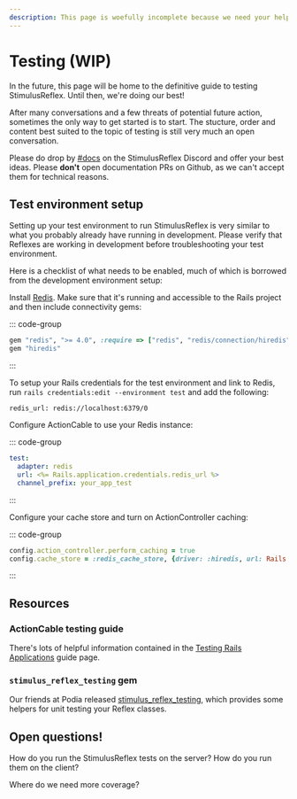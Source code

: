 ```yaml
---
description: This page is woefully incomplete because we need your help to finish it.
---
```


# Testing \(WIP\)

In the future, this page will be home to the definitive guide to testing StimulusReflex. Until then, we're doing our best!

After many conversations and a few threats of potential future action, sometimes the only way to get started is to start. The stucture, order and content best suited to the topic of testing is still very much an open conversation.

Please do drop by [\#docs](https://discord.gg/kCnM5Zfvau) on the StimulusReflex Discord and offer your best ideas. Please **don't** open documentation PRs on Github, as we can't accept them for technical reasons.

## Test environment setup

Setting up your test environment to run StimulusReflex is very similar to what you probably already have running in development. Please verify that Reflexes are working in development before troubleshooting your test environment.

Here is a checklist of what needs to be enabled, much of which is borrowed from the development environment setup:

Install [Redis](https://redis.io/download). Make sure that it's running and accessible to the Rails project and then include connectivity gems:

::: code-group
```ruby [Gemfile]
gem "redis", ">= 4.0", :require => ["redis", "redis/connection/hiredis"]
gem "hiredis"
```
:::

To setup your Rails credentials for the test environment and link to Redis, run `rails credentials:edit --environment test` and add the following:

```text
redis_url: redis://localhost:6379/0
```

Configure ActionCable to use your Redis instance:

::: code-group
```yaml [config/cable.yml]
test:
  adapter: redis
  url: <%= Rails.application.credentials.redis_url %>
  channel_prefix: your_app_test
```
:::

Configure your cache store and turn on ActionController caching:

::: code-group
```ruby [config/environments/test.rb]
config.action_controller.perform_caching = true
config.cache_store = :redis_cache_store, {driver: :hiredis, url: Rails.application.credentials.redis_url}
```
:::

## Resources

### ActionCable testing guide

There's lots of helpful information contained in the [Testing Rails Applications](https://guides.rubyonrails.org/testing.html#testing-action-cable) guide page.

### `stimulus_reflex_testing` gem

Our friends at Podia released [stimulus\_reflex\_testing](https://github.com/podia/stimulus_reflex_testing), which provides some helpers for unit testing your Reflex classes.

## Open questions!

How do you run the StimulusReflex tests on the server? How do you run them on the client?

Where do we need more coverage?
